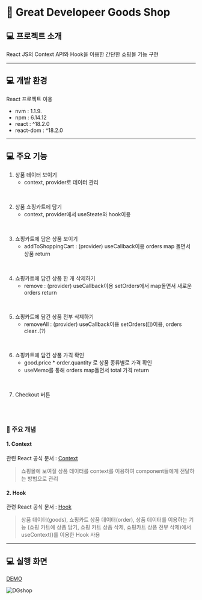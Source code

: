 # 🛒 Great Developeer Goods Shop

## 💻 프로젝트 소개

React JS의 Context API와 Hook을 이용한 간단한 쇼핑몰 기능 구현

---

## 💻 개발 환경

React 프로젝트 이용

- nvm : 1.1.9.
- npm : 6.14.12
- react : ^18.2.0
- react-dom : ^18.2.0

---

## 💻 주요 기능

1.  상품 데이터 보이기
    - context, provider로 데이터 관리

<br>

2. 상품 쇼핑카트에 담기
   - context, provider에서 useSteate와 hook이용

<br>

3. 쇼핑카트에 담은 상품 보이기
   - addToShoppingCart : (provider) useCallback이용 orders map 돌면서 상품 return

<br>

4. 쇼핑카트에 담긴 상품 한 개 삭제하기
   - remove : (provider) useCallback이용 setOrders에서 map돌면서 새로운 orders return

<br>

5. 쇼핑카트에 담긴 상품 전부 삭제하기
   - removeAll : (provider) useCallback이용 setOrders([])이용, orders clear..(?)

<br>

6. 쇼핑카트에 담긴 상품 가격 확인
   - good.price \* order.quantity 로 상품 종류별로 가격 확인
   - useMemo를 통해 orders map돌면서 total 가격 return

<br>

7. Checkout 버튼

<br>

#

### 📌 주요 개념

#### **1. Context**

관련 React 공식 문서 : [Context](https://ko.reactjs.org/docs/context.html)
<br>

> 쇼핑몰에 보여질 상품 데이터를 context를 이용하여 component들에게 전달하는 방법으로 관리

#### **2. Hook**

관련 React 공식 문서 : [Hook](https://ko.reactjs.org/docs/hooks-intro.html)
<br>

> 상품 데이터(goods), 쇼핑카트 상품 데이터(order), 상품 데이터를 이용하는 기능 (쇼핑 카트에 상품 담기, 쇼핑 카트 상품 삭제, 쇼핑카트 상품 전부 삭제)에서 useContext()를 이용한 Hook 사용

---

## 💻 실행 화면

[DEMO](https://benevolent-crepe-ae2832.netlify.app)
<br>

![DGshop](https://user-images.githubusercontent.com/95047661/228560945-5719e008-1099-4b31-bfb7-9276a7623ce6.png)
